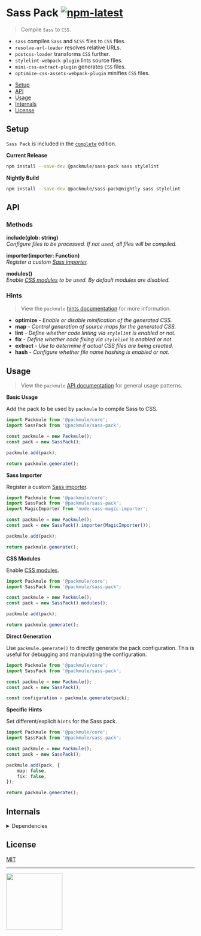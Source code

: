 # Sass Pack [![npm-latest]][npm]

> Compile `Sass` to `CSS`.

-   `sass` compiles `Sass` and `SCSS` files to `CSS` files.
-   `resolve-url-loader` resolves relative URLs.
-   `postcss-loader` transforms `CSS` further.
-   `stylelint-webpack-plugin` lints source files.
-   `mini-css-extract-plugin` generates `CSS` files.
-   `optimize-css-assets-webpack-plugin` minifies `CSS` files.

*   [Setup](#setup)
*   [API](#api)
*   [Usage](#usage)
*   [Internals](#internals)
*   [License](#license)

## Setup

`Sass Pack` is included in the [`complete`][edition-complete] edition.

**Current Release**

```bash
npm install --save-dev @packmule/sass-pack sass stylelint
```

**Nightly Build**

```bash
npm install --save-dev @packmule/sass-pack@nightly sass stylelint
```

## API

### Methods

**include(glob: string)**  
_Configure files to be processed. If not used, all files will be compiled._

**importer(importer: Function)**  
_Register a custom [Sass importer][sass-importer]._

**modules()**  
_Enable [CSS modules][css-modules] to be used. By default modules are disabled._

### Hints

> View the `packmule` [hints documentation][packmule-hints] for more information.

-   **optimize** - _Enable or disable minification of the generated CSS._
-   **map** - _Control generation of source maps for the generated CSS._
-   **lint** - _Define whether code linting via `stylelint` is enabled or not._
-   **fix** - _Define whether code fixing via `stylelint` is enabled or not._
-   **extract** - _Use to determine if actual CSS files are being created._
-   **hash** - _Configure whether file name hashing is enabled or not._

## Usage

> View the `packmule` [API documentation][packmule-api] for general usage patterns.

**Basic Usage**

Add the pack to be used by `packmule` to compile Sass to CSS.

```typescript
import Packmule from '@packmule/core';
import SassPack from '@packmule/sass-pack';

const packmule = new Packmule();
const pack = new SassPack();

packmule.add(pack);

return packmule.generate();
```

**Sass Importer**

Register a custom [Sass importer][sass-importer].

```typescript
import Packmule from '@packmule/core';
import SassPack from '@packmule/sass-pack';
import MagicImporter from 'node-sass-magic-importer';

const packmule = new Packmule();
const pack = new SassPack().importer(MagicImporter());

packmule.add(pack);

return packmule.generate();
```

**CSS Modules**

Enable [CSS modules][css-modules].

```typescript
import Packmule from '@packmule/core';
import SassPack from '@packmule/sass-pack';

const packmule = new Packmule();
const pack = new SassPack().modules();

packmule.add(pack);

return packmule.generate();
```

**Direct Generation**

Use `packmule.generate()` to directly generate the pack configuration.
This is useful for debugging and manipulating the configuration.

```typescript
import Packmule from '@packmule/core';
import SassPack from '@packmule/sass-pack';

const packmule = new Packmule();
const pack = new SassPack();

const configuration = packmule.generate(pack);
```

**Specific Hints**

Set different/explicit `hints` for the Sass pack.

```typescript
import Packmule from '@packmule/core';
import SassPack from '@packmule/sass-pack';

const packmule = new Packmule();
const pack = new SassPack();

packmule.add(pack, {
    map: false,
    fix: false,
});

return packmule.generate();
```

## Internals

<details>
  <summary>Dependencies</summary>
  
  This dependencies are used primarily by the pack internally.
  
  * `sass-loader`
  * `css-loader`
  * `style-loader`
  * `postcss-loader`
  * `resolve-url-loader`
  * `mini-css-extract-plugin`
  * `optimize-css-assets-webpack-plugin`
  * `stylelint-webpack-plugin`
  
  These peer dependencies are needed to use the pack.
  
  * `sass`
  * `stylelint`
</details>

## License

[MIT](https://choosealicense.com/licenses/mit/)

---

[<img src="https://www.pixelart.at/fileadmin/images/logo-new/logo.svg" width="150">](https://www.pixelart.at/)

[packmule-hints]: https://www.npmjs.com/package/@packmule/core#hints
[packmule-api]: https://www.npmjs.com/package/@packmule/core#api
[npm]: https://www.npmjs.com/package/@packmule/sass-pack
[npm-latest]: https://img.shields.io/npm/v/@packmule/sass-pack/latest?color=%230AC2FF&label=release&style=for-the-badge
[edition-default]: https://www.npmjs.com/package/@packmule/default
[edition-complete]: https://www.npmjs.com/package/@packmule/complete
[sass-importer]: https://sass-lang.com/documentation/js-api#importer
[css-modules]: https://github.com/css-modules/css-modules
